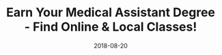 ---
path: "/programs/l/"
scramble: "C33E6227"
date: "2018-08-20"
title: "Earn Your Medical Assistant Degree - Find Online & Local Classes!"
content: ""
components: "{'ads':0,'lrform':1}"
action: ""
areaOfStudy: "75346615"
concentration: "885D3815"
collegeId: ""
headerText: ""
introText: ""
buttonText: ""
submitButtonText: ""
theme: "ce-sem-programs"
launchInLightbox: "FALSE"
template: ""
aosName: "medical"
conName: ""
---